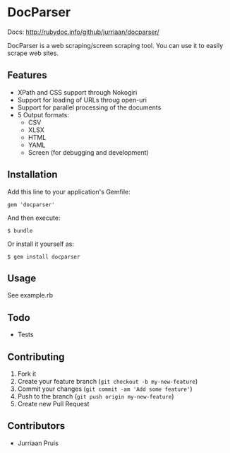 # DocParser

Docs: http://rubydoc.info/github/jurriaan/docparser/

DocParser is a web scraping/screen scraping tool.
You can use it to easily scrape web sites.

## Features

- XPath and CSS support through Nokogiri
- Support for loading of URLs throug open-uri
- Support for parallel processing of the documents
- 5 Output formats:
  * CSV
  * XLSX
  * HTML
  * YAML
  * Screen (for debugging and development)

## Installation

Add this line to your application's Gemfile:

    gem 'docparser'

And then execute:

    $ bundle

Or install it yourself as:

    $ gem install docparser

## Usage

See example.rb

## Todo

- Tests

## Contributing

1. Fork it
2. Create your feature branch (`git checkout -b my-new-feature`)
3. Commit your changes (`git commit -am 'Add some feature'`)
4. Push to the branch (`git push origin my-new-feature`)
5. Create new Pull Request

## Contributors

- Jurriaan Pruis